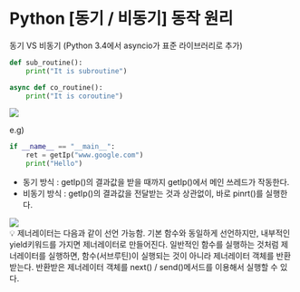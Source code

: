 # Python [동기 / 비동기] 동작 원리

동기 VS 비동기 (Python 3.4에서 asyncio가 표준 라이브러리로 추가)

```python
def sub_routine():
	print("It is subroutine")

async def co_routine():
	print("It is coroutine")
```

<img src=”./Untitled.png”>

e.g)

```python
if __name__ == "__main__":
	ret = getIp("www.google.com")
	print("Hello")
```

- 동기 방식 : getIp()의 결과값을 받을 때까지 getIp()에서 메인 쓰레드가 작동한다.
- 비동기 방식 : getIp()의 결과값을 전달받는 것과 상관없이, 바로 pinrt()를 실행한다.

<img src=”./Untitled1.png”>

<aside>
💡 제너레이터는 다음과 같이 선언 가능함. 
기본 함수와 동일하게 선언하지만, 내부적인 yield키워드를 가지면 제너레이터로 만들어진다.
일반적인 함수를 실행하는 것처럼 제너레이터를 실행하면, 
함수(서브루틴)이 실행되는 것이 아니라 제너레이터 객체를 반환받는다. 
반환받은 제너레이터 객체를 next() / send()메서드를 이용해서 실행할 수 있다.

</aside>